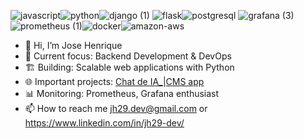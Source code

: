 ![javascript](https://github.com/jh31barbosa/jh31barbosa/assets/99149994/3e665098-c8a6-435f-830d-be8155414805)![python](https://github.com/jh31barbosa/jh31barbosa/assets/99149994/70d0de53-1334-42e7-95fb-0707b7e37a69)![django (1)](https://github.com/jh31barbosa/jh31barbosa/assets/99149994/febcdd0f-105d-4642-a3e6-3dac136cb065)
![flask](https://github.com/jh31barbosa/jh31barbosa/assets/99149994/18082128-9ee9-4c3d-b493-fa80483c0f35)![postgresql](https://github.com/jh31barbosa/jh31barbosa/assets/99149994/cd25cbcb-0bf8-4950-bb44-778eb8db6185)
![grafana (3)](https://github.com/jh31barbosa/jh31barbosa/assets/99149994/1ed8aa53-51d1-4cf5-8b09-4dc64b0bb909)![prometheus (1)](https://github.com/jh31barbosa/jh31barbosa/assets/99149994/e013efb4-6f9f-4f2e-8b15-437b0693702d)![docker](https://github.com/jh31barbosa/jh31barbosa/assets/99149994/e9646e81-c95a-41d6-9fa9-10cb3ac5d023)![amazon-aws](https://github.com/jh31barbosa/jh31barbosa/assets/99149994/745886d9-3940-4968-b583-962bcc0d51dc)








- 👋 Hi, I’m Jose Henrique
- 🔧 Current focus: Backend Development & DevOps
- 🏗️ Building: Scalable web applications with Python
- 🌐 Important projects: [Chat de IA_](https://github.com/jh31barbosa/Deep_Search_AI)|[CMS app](https://github.com/jh31barbosa/customer-management-system)
- 📊 Monitoring: Prometheus, Grafana enthusiast
- 📫 How to reach me jh29.dev@gmail.com or https://www.linkedin.com/in/jh29-dev/

<!---
jh31barbosa/jh31barbosa is a ✨ special ✨ repository because its `README.md` (this file) appears on your GitHub profile.
You can click the Preview link to take a look at your changes.
--->
